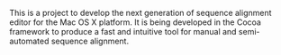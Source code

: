 This is a project to develop the next generation of sequence alignment editor for the Mac OS X platform. It is being developed in the Cocoa framework to produce a fast and intuitive tool for manual and semi-automated sequence alignment.